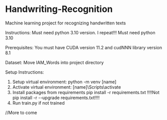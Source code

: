 # Handwriting-Recognition
Machine learning project for recognizing handwritten texts

Instructions:
Must need python 3.10 version.
I repeat!!! Must need python 3.10

Prerequisites:
    You must have CUDA version 11.2 and cudNNN library version 8.1

Dataset:
    Move IAM_Words into project directory

Setup Instructions:
1. Setup virtual environment:
    python -m venv [name]
2. Activate virtual environment:
    [name]\Scripts\activate
3. Install packages from requirements
    pip install -r requirements.txt
    !!!!Not pip install -r --upgrade requirements.txt!!!!
4. Run train.py if not trained

//More to come

